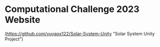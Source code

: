 # Computational Challenge 2023 Website
(https://github.com/yuyaox122/Solar-System-Unity "Solar System Unity Project")
